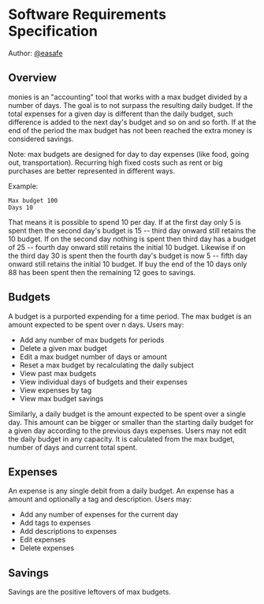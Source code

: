 
# Software Requirements Specification

Author: [@easafe](https://github.com/easafe)

## Overview

monies is an "accounting" tool that works with a max budget divided by a number of days. The goal is to not surpass the resulting daily budget. If the total expenses for a given day is different than the daily budget, such difference is added to the next day's budget and so on and so forth. If at the end of the period the max budget has not been reached the extra money is considered savings.

Note: max budgets are designed for day to day expenses (like food, going out, transportation). Recurring high fixed costs such as rent or big purchases are better represented in different ways.

Example:

```
Max budget 100
Days 10
```

That means it is possible to spend 10 per day. If at the first day only 5 is spent then the second day's budget is 15 -- third day onward still retains the 10 budget. If on the second day nothing is spent then third day has a budget of 25 -- fourth day onward still retains the initial 10 budget. Likewise if on the third day 30 is spent then the fourth day's budget is now 5 -- fifth day onward still retains the initial 10 budget. If buy the end of the 10 days only 88 has been spent then the remaining 12 goes to savings.

## Budgets

A budget is a purported expending for a time period. The max budget is an amount expected to be spent over n days. Users may:

* Add any number of max budgets for periods
* Delete a given max budget
* Edit a max budget number of days or amount
* Reset a max budget by recalculating the daily subject
* View past max budgets
* View individual days of budgets and their expenses
* View expenses by tag
* View max budget savings

Similarly, a daily budget is the amount expected to be spent over a single day. This amount can be bigger or smaller than the starting daily budget for a given day according to the previous days expenses. Users may not edit the daily budget in any capacity. It is calculated from the max budget, number of days and current total spent. 

## Expenses

An expense is any single debit from a daily budget. An expense has a amount and optionally a tag and description. Users may:

* Add any number of expenses for the current day
* Add tags to expenses
* Add descriptions to expenses
* Edit expenses
* Delete expenses

## Savings

Savings are the positive leftovers of max budgets.

